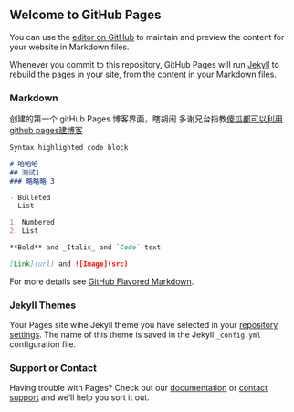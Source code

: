 ## Welcome to GitHub Pages

You can use the [editor on GitHub](https://github.com/IceNum/wTest/edit/master/index.md) to maintain and preview the content for your website in Markdown files.

Whenever you commit to this repository, GitHub Pages will run [Jekyll](https://jekyllrb.com/) to rebuild the pages in your site, from the content in your Markdown files.

### Markdown

创建的第一个 gitHub Pages 博客界面，瞎胡闹
多谢兄台指教[傻瓜都可以利用github pages建博客](http://cyzus.github.io/2015/06/21/github-build-blog/)

```markdown
Syntax highlighted code block

# 哈哈哈
## 测试1
### 略略略 3

- Bulleted
- List

1. Numbered
2. List

**Bold** and _Italic_ and `Code` text

[Link](url) and ![Image](src)
```

For more details see [GitHub Flavored Markdown](https://guides.github.com/features/mastering-markdown/).

### Jekyll Themes

Your Pages site wihe Jekyll theme you have selected in your [repository settings](https://github.com/IceNum/wTest/settings). The name of this theme is saved in the Jekyll `_config.yml` configuration file.

### Support or Contact

Having trouble with Pages? Check out our [documentation](https://help.github.com/categories/github-pages-basics/) or [contact support](https://github.com/contact) and we’ll help you sort it out.
